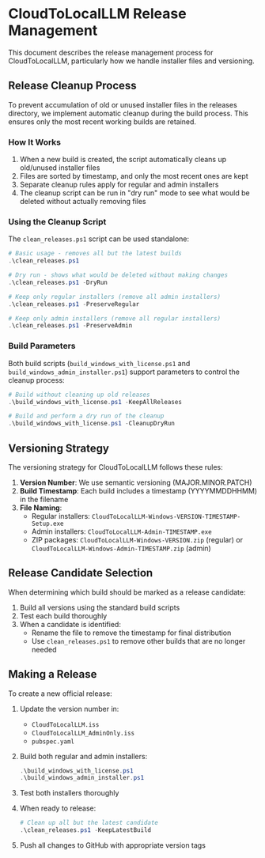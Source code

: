 # CloudToLocalLLM Release Management

This document describes the release management process for CloudToLocalLLM, particularly how we handle installer files and versioning.

## Release Cleanup Process

To prevent accumulation of old or unused installer files in the releases directory, we implement automatic cleanup during the build process. This ensures only the most recent working builds are retained.

### How It Works

1. When a new build is created, the script automatically cleans up old/unused installer files
2. Files are sorted by timestamp, and only the most recent ones are kept
3. Separate cleanup rules apply for regular and admin installers
4. The cleanup script can be run in "dry run" mode to see what would be deleted without actually removing files

### Using the Cleanup Script

The `clean_releases.ps1` script can be used standalone:

```powershell
# Basic usage - removes all but the latest builds
.\clean_releases.ps1

# Dry run - shows what would be deleted without making changes
.\clean_releases.ps1 -DryRun

# Keep only regular installers (remove all admin installers)
.\clean_releases.ps1 -PreserveRegular

# Keep only admin installers (remove all regular installers)
.\clean_releases.ps1 -PreserveAdmin
```

### Build Parameters

Both build scripts (`build_windows_with_license.ps1` and `build_windows_admin_installer.ps1`) support parameters to control the cleanup process:

```powershell
# Build without cleaning up old releases
.\build_windows_with_license.ps1 -KeepAllReleases

# Build and perform a dry run of the cleanup
.\build_windows_with_license.ps1 -CleanupDryRun
```

## Versioning Strategy

The versioning strategy for CloudToLocalLLM follows these rules:

1. **Version Number**: We use semantic versioning (MAJOR.MINOR.PATCH)
2. **Build Timestamp**: Each build includes a timestamp (YYYYMMDDHHMM) in the filename
3. **File Naming**:
   - Regular installers: `CloudToLocalLLM-Windows-VERSION-TIMESTAMP-Setup.exe`
   - Admin installers: `CloudToLocalLLM-Admin-TIMESTAMP.exe`
   - ZIP packages: `CloudToLocalLLM-Windows-VERSION.zip` (regular) or `CloudToLocalLLM-Windows-Admin-TIMESTAMP.zip` (admin)

## Release Candidate Selection

When determining which build should be marked as a release candidate:

1. Build all versions using the standard build scripts
2. Test each build thoroughly
3. When a candidate is identified:
   - Rename the file to remove the timestamp for final distribution
   - Use `clean_releases.ps1` to remove other builds that are no longer needed

## Making a Release

To create a new official release:

1. Update the version number in:
   - `CloudToLocalLLM.iss`
   - `CloudToLocalLLM_AdminOnly.iss`
   - `pubspec.yaml`
   
2. Build both regular and admin installers:
   ```powershell
   .\build_windows_with_license.ps1
   .\build_windows_admin_installer.ps1
   ```

3. Test both installers thoroughly

4. When ready to release:
   ```powershell
   # Clean up all but the latest candidate
   .\clean_releases.ps1 -KeepLatestBuild
   ```

5. Push all changes to GitHub with appropriate version tags 